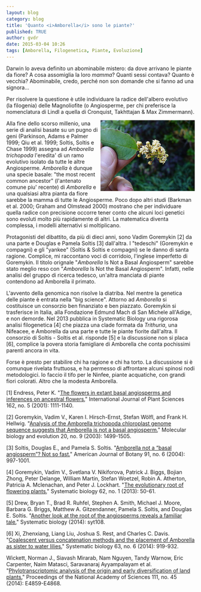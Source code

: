 ```yaml
---
layout: blog
category: blog
title: 'Quanto <i>Amborella</i> sono le piante?'
published: TRUE
author: gvdr
date: 2015-03-04 10:26
tags: [Amborella, Filogenetica, Piante, Evoluzione]
---
```


Darwin lo aveva definito un abominabile mistero: da dove arrivano le piante da fiore? A cosa assomiglia la loro *mamma*? Quanti sessi contava? Quanto è vecchia? Abominabile, credo, perché non son domande che si fanno ad una signora...

Per risolvere la questione è utile individuare la radice dell'albero evolutivo (la filogenia) delle Magnoliofite (o Angiosperme, per chi preferisce la nomenclatura di Lindl a quella di Cronquist, Takhttajan & Max Zimmermann).

<img src="/blog/images/Amborella.jpg" style="float: right"  width="50%" title="Amborella trichopodia - by Wertheim Conservatory, Florida International University, Miami, Florida, USA.">

Alla fine dello scorso millenio, una serie di analisi basate su un pugno di geni (Parkinson, Adams e Palmer 1999; Qiu et al. 1999; Soltis, Soltis e Chase 1999) assegna ad *Amborella trichopoda* l'eredita' di un ramo evolutivo isolato da tutte le altre Angiosperme. *Amborella* è dunque una specie basale: "the most recent common ancestor" (l'antenato comune piu' recente) di *Amborella* e una qualsiasi altra pianta da fiore sarebbe la mamma di tutte le Angiosperme. Poco dopo altri studi (Barkman et al. 2000; Graham and Olmstead 2000) mostrano che per individuare quella radice con precisione occorre tener conto che alcuni loci genetici sono evoluti molto più rapidamente di altri. La matematica diventa complessa, i modelli alternativi si moltiplicano.

Protagonisti del dibattito, da più di dieci anni, sono Vadim Goremykin [2] da una parte e Douglas e Pamela Soltis [3] dall'altra. I "tedeschi" (Goremykin e compagni) e gli "yankee" (Soltis & Soltis e compagni) se le danno di santa ragione. Complice, mi raccontano voci di corridoio, l'inglese imperfetto di Goremykin. Il titolo orignale "*Amborella* Is Not a Basal Angiosperm" sarebbe stato meglio reso con "*Amborella* Is Not the Basal Angiosperm". Infatti, nelle analisi del gruppo di ricerca tedesco, un'altra manciata di piante contendono ad Amborella il primato.

L'avvento della genomica non risolve la diatriba. Nel mentre la genetica delle piante è entrata nella "big science". Attorno ad *Amborella* si costituisce un consorzio ben finanziato e ben piazzato. Goremykin si trasferisce in Italia, alla Fondazione Edmund Mach di San Michele all'Adige, e non demorde. Nel 2013 pubblica in Systematic Biology una rigorosa analisi filogenetica [4] che piazza una clade formata da *Trithuria*, una Nifeacee, e Amborella da una parte e tutte le piante fiorite dall'altra. Il consorzio di Soltis - Soltis et al. risponde [5] e la discussione non si placa [6], complice la povera storia famigliare di Amborella che conta pochissimi parenti ancora in vita.

Forse è presto per stabilire chi ha ragione e chi ha torto. La discussione si è comunque rivelata fruttuosa, e ha permesso di affrontare alcuni spinosi nodi metodologici. Io faccio il tifo per le Ninfee, piante acquatiche, con grandi fiori colorati. Altro che la modesta Amborella.

[1] Endress, Peter K. "[The flowers in extant basal angiosperms and inferences on ancestral flowers.](http://www.jstor.org/stable/10.1086/321919)" International Journal of Plant Sciences 162, no. 5 (2001): 1111-1140.

[2] Goremykin, Vadim V., Karen I. Hirsch-Ernst, Stefan Wölfl, and Frank H. Hellwig. "[Analysis of the Amborella trichopoda chloroplast genome sequence suggests that Amborella is not a basal angiosperm.](http://mbe.oxfordjournals.org/content/20/9/1499.abstract)" Molecular biology and evolution 20, no. 9 (2003): 1499-1505.

[3] Soltis, Douglas E., and Pamela S. Soltis. "[Amborella not a “basal angiosperm”? Not so fast.](http://www.amjbot.org/content/91/6/997.abstract)" American Journal of Botany 91, no. 6 (2004): 997-1001.

[4] Goremykin, Vadim V., Svetlana V. Nikiforova, Patrick J. Biggs, Bojian Zhong, Peter Delange, William Martin, Stefan Woetzel, Robin A. Atherton, Patricia A. Mclenachan, and Peter J. Lockhart. "[The evolutionary root of flowering plants.](http://sysbio.oxfordjournals.org/content/62/1/50)" Systematic biology 62, no. 1 (2013): 50-61.
 
[5] Drew, Bryan T., Brad R. Ruhfel, Stephen A. Smith, Michael J. Moore, Barbara G. Briggs, Matthew A. Gitzendanner, Pamela S. Soltis, and Douglas E. Soltis. "[Another look at the root of the angiosperms reveals a familiar tale.](http://sysbio.oxfordjournals.org/content/63/3/368)" Systematic biology (2014): syt108.

[6] Xi, Zhenxiang, Liang Liu, Joshua S. Rest, and Charles C. Davis. "[Coalescent versus concatenation methods and the placement of Amborella as sister to water lilies.](http://sysbio.oxfordjournals.org/content/63/6/919.abstract)" Systematic biology 63, no. 6 (2014): 919-932.

Wickett, Norman J., Siavash Mirarab, Nam Nguyen, Tandy Warnow, Eric Carpenter, Naim Matasci, Saravanaraj Ayyampalayam et al. "[Phylotranscriptomic analysis of the origin and early diversification of land plants.](http://www.pnas.org/content/111/45/E4859.full)" Proceedings of the National Academy of Sciences 111, no. 45 (2014): E4859-E4868.
